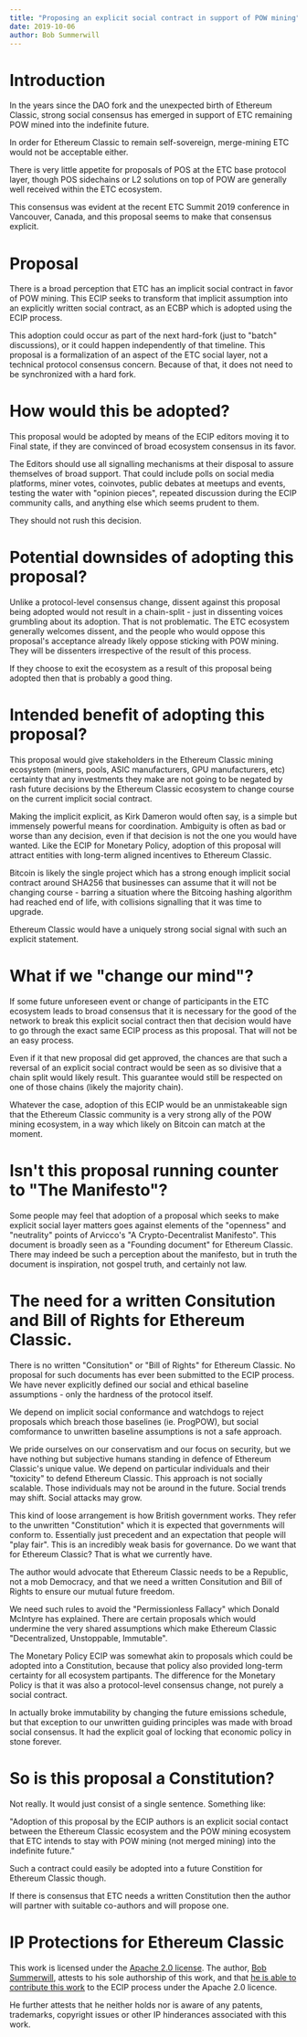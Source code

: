 ```yaml
---
title: "Proposing an explicit social contract in support of POW mining"
date: 2019-10-06
author: Bob Summerwill
---
```


# Introduction

In the years since the DAO fork and the unexpected
birth of Ethereum Classic, strong social
consensus has emerged in support of ETC remaining
POW mined into the indefinite future.

In order for Ethereum Classic to remain
self-sovereign, merge-mining ETC would not be
acceptable either.

There is very little appetite for proposals of
POS at the ETC base protocol layer, though POS
sidechains or L2 solutions on top of POW are
generally well received within the ETC ecosystem.

This consensus was evident at the recent ETC Summit
2019 conference in Vancouver, Canada, and this
proposal seems to make that consensus explicit.

# Proposal

There is a broad perception that ETC has an implicit
social contract in favor of POW mining.  This ECIP
seeks to transform that implicit assumption into
an explicitly written social contract, as an
ECBP which is adopted using the ECIP process.

This adoption could occur as part of the next
hard-fork (just to "batch" discussions), or it could
happen independently of that timeline.  This
proposal is a formalization of an aspect of the
ETC social layer, not a technical protocol consensus
concern.  Because of that, it does not need to be
synchronized with a hard fork.

# How would this be adopted?

This proposal would be adopted by means of the ECIP
editors moving it to Final state, if they are
convinced of broad ecosystem consensus in its
favor.

The Editors should use all signalling
mechanisms at their disposal to assure themselves
of broad support.  That could include polls on social
media platforms, miner votes, coinvotes, public debates at meetups and events, testing the water
with "opinion pieces", repeated discussion during
the ECIP community calls, and anything else which seems prudent to them.

They should not rush this decision.

# Potential downsides of adopting this proposal?

Unlike a protocol-level consensus change,
dissent against this proposal being adopted would
not result in a chain-split - just in dissenting
voices grumbling about its adoption.  That is not
problematic.  The ETC ecosystem generally welcomes
dissent, and the people who would oppose this
proposal's acceptance already likely oppose
sticking with POW mining.  They will be dissenters
irrespective of the result of this process.

If they choose to exit the ecosystem as a result
of this proposal being adopted then that is probably
a good thing.

# Intended benefit of adopting this proposal?

This proposal would give stakeholders in the Ethereum
Classic mining ecosystem (miners, pools, ASIC manufacturers, GPU manufacturers, etc) certainty
that any investments they make are not going to be
negated by rash future decisions by the Ethereum
Classic ecosystem to change course on the current
implicit social contract.

Making the implicit explicit, as Kirk Dameron
would often say, is a simple but immensely
powerful means for coordination.
Ambiguity is often as bad or worse than any decision,
even if that decision is not the one you would have
wanted.  Like the ECIP for Monetary Policy, adoption
of this proposal will attract entities with long-term
aligned incentives to Ethereum Classic.

Bitcoin is likely the single project which has
a strong enough implicit social contract around
SHA256 that businesses can assume that it will not
be changing course - barring a situation where the
Bitcoing hashing algorithm had reached end of life,
with collisions signalling that it was time to
upgrade.

Ethereum Classic would have a uniquely strong social
signal with such an explicit statement.

# What if we "change our mind"?

If some future unforeseen event or change of
participants in the ETC ecosystem leads to broad
consensus that it is necessary for the good of the
network to break this explicit social contract then
that decision would have to go through the exact
same ECIP process as this proposal.  That will
not be an easy process.

Even if it that new proposal did get approved,
the chances are that such a reversal of an
explicit social contract would be seen as so
divisive that a chain split would likely result.
This guarantee would still be respected on one of those chains (likely the majority chain).

Whatever the case, adoption of this ECIP would be
an unmistakeable sign that the Ethereum Classic
community is a very strong ally of the POW mining
ecosystem, in a way which likely on Bitcoin can
match at the moment.


# Isn't this proposal running counter to "The Manifesto"?

Some people may feel that adoption of a proposal
which seeks to make explicit social layer matters
goes against elements of the "openness"
and "neutrality" points of Arvicco's "A
Crypto-Decentralist Manifesto".  This document
is broadly seen as a "Founding document" for
Ethereum Classic.  There may indeed be such a perception about the manifesto, but in truth
the document is inspiration, not gospel truth,
and certainly not law.

# The need for a written Consitution and Bill of Rights for Ethereum Classic.

There is no written "Consitution" or "Bill of
Rights" for Ethereum Classic.  No proposal for
such documents has ever been submitted to
the ECIP process.  We have never explicitly
defined our social and ethical baseline
assumptions - only the hardness of
the protocol itself.

We depend on implicit social conformance and
watchdogs to reject proposals which breach those
baselines (ie. ProgPOW), but social comformance
to unwritten baseline assumptions is not a
safe approach.

We pride ourselves on our conservatism
and our focus on security, but we have nothing
but subjective humans standing in defence of Ethereum
Classic's unique value. We depend on particular
individuals and their "toxicity" to defend
Ethereum Classic.  This approach is not socially
scalable.  Those individuals may not be around
in the future.  Social trends may shift.
Social attacks may grow.

This kind of loose arrangement is how British
government works.  They refer to the unwritten
"Constitution" which it is expected that governments
will conform to.  Essentially just precedent and
an expectation that people will "play fair".
This is an incredibly weak basis for governance.
Do we want that for Ethereum Classic?
That is what we currently have.

The author would advocate that Ethereum Classic
needs to be a Republic, not a mob Democracy, and
that we need a written Consitution and Bill of
Rights to ensure our mutual future freedom.

We need such rules to avoid the "Permissionless
Fallacy" which Donald McIntyre has explained.
There are certain proposals which would undermine
the very shared assumptions which make Ethereum
Classic "Decentralized, Unstoppable, Immutable".

The Monetary Policy ECIP was somewhat akin to
proposals which could be adopted into a
Constitution, because that policy also provided
long-term certainty for all ecosystem partipants.
The difference for the Monetary Policy is that
it was also a protocol-level consensus change,
not purely a social contract.

In actually broke immutability by changing the
future emissions schedule, but that exception
to our unwritten guiding principles was made
with broad social consensus.  It had the
explicit goal of locking that economic policy
in stone forever.

# So is this proposal a Constitution?

Not really.  It would just consist of a single
sentence.  Something like:

"Adoption of this proposal by the ECIP authors
is an explicit social contact between the
Ethereum Classic ecosystem and the POW mining
ecosystem that ETC intends to stay with POW
mining (not merged mining) into the
indefinite future."

Such a contract could easily be adopted into
a future Constition for Ethereum Classic though.

If there is consensus that ETC needs a written
Constitution then the author will partner with
suitable co-authors and will propose one.


# IP Protections for Ethereum Classic

This work is licensed under the [Apache 2.0 license](https://www.apache.org/licenses/LICENSE-2.0).
The author,
[Bob Summerwill](https://bobsummerwill.com),
attests to his sole authorship of this work,
and that
[he is able to contribute this work](https://developercertificate.org/.)
to the ECIP process under the Apache 2.0 licence.  

He further attests that he neither holds nor is aware of any patents, trademarks, copyright issues or other IP hinderances associated with this work.
